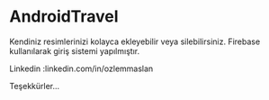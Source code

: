 # AndroidTravel


Kendiniz resimlerinizi kolayca ekleyebilir veya silebilirsiniz.
Firebase kullanılarak giriş sistemi yapılmıştır.

Linkedin :linkedin.com/in/ozlemmaslan

Teşekkürler...

